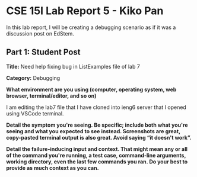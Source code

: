 # CSE 15l Lab Report 5 - Kiko Pan 

In this lab report, I will be creating a debugging scenario as if it was a discussion post on EdStem. 

## Part 1: Student Post

**Title:** Need help fixing bug in ListExamples file of lab 7

**Category:** Debugging

**What environment are you using (computer, operating system, web browser, terminal/editor, and so on)**

I am editing the lab7 file that I have cloned into ieng6 server that I opened using VSCode terminal.  

**Detail the symptom you're seeing. Be specific; include both what you're seeing and what you expected to see instead. Screenshots are great, copy-pasted terminal output is also great. Avoid saying “it doesn't work”.**



**Detail the failure-inducing input and context. That might mean any or all of the command you're running, a test case, command-line arguments, working directory, even the last few commands you ran. Do your best to provide as much context as you can.**
